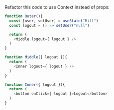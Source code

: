 Refactor this code to use Context instead of props:

```js
function Outer(){
  const [user, setUser] = useState("Bill")
  const logout = () => setUser("null")

  return (
    <Middle logout={ logout } />
  )
}

function Middle({ logout }){
  return (
    <Inner logout={ logout } />
  )
}

function Inner({ logout }){
  return (
    <button onClick={ logout }>Logout</button>
  )
}
```
